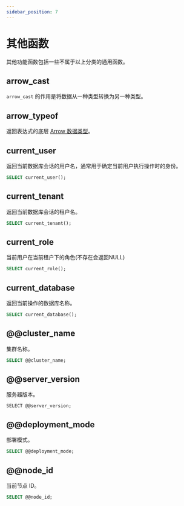 ```yaml
---
sidebar_position: 7
---
```


# 其他函数

其他功能函数包括一些不属于以上分类的通用函数。

## arrow_cast

`arrow_cast` 的作用是将数据从一种类型转换为另一种类型。

## arrow_typeof

返回表达式的底层 [Arrow 数据类型](../data_type#支持的-arrow-类型)。

## current_user

返回当前数据库会话的用户名，通常用于确定当前用户执行操作时的身份。

```sql
SELECT current_user();
```

## current_tenant

返回当前数据库会话的租户名。

```sql
SELECT current_tenant();
```

## current_role

当前用户在当前租户下的角色(不存在会返回NULL)

```sql
SELECT current_role();
```

## current_database

返回当前操作的数据库名称。

```sql
SELECT current_database();
```

## @@cluster_name

集群名称。

```sql
SELECT @@cluster_name;
```

## @@server_version

服务器版本。

```
SELECT @@server_version;
```

## @@deployment_mode

部署模式。

```sql
SELECT @@deployment_mode;
```

## @@node_id

当前节点 ID。

```sql
SELECT @@node_id;
```

